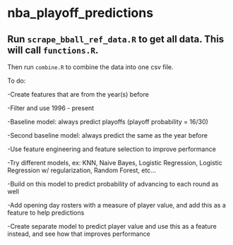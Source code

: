 # nba_playoff_predictions

## Run `scrape_bball_ref_data.R` to get all data. This will call `functions.R`.

Then run `combine.R` to combine the data into one csv file.


To do:

-Create features that are from the year(s) before

-Filter and use 1996 - present



-Baseline model: always predict playoffs (playoff probability = 16/30)

-Second baseline model: always predict the same as the year before

-Use feature engineering and feature selection to improve performance



-Try different models, ex: KNN, Naive Bayes, Logistic Regression, Logistic Regression w/ regularization, Random Forest, etc...



-Build on this model to predict probability of advancing to each round as well



-Add opening day rosters with a measure of player value, and add this as a feature to help predictions

-Create separate model to predict player value and use this as a feature instead, and see how that improves performance

